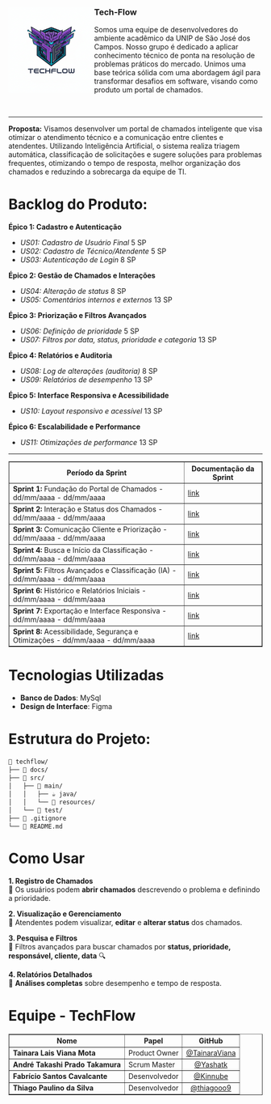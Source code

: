 <div>
  <img src="Base_TechFlow/img/techflow-logo.png" alt="Logo TechFlow" width="170" align="left"> 
  <h3>Tech-Flow</h3>
  <p>Somos uma equipe de desenvolvedores do ambiente acadêmico da UNIP de São José dos Campos. Nosso grupo é dedicado a aplicar conhecimento técnico de ponta na resolução de problemas práticos do mercado. Unimos uma base teórica sólida com uma abordagem ágil para transformar desafios em software, visando como produto um portal de chamados.</p>
  <br style="clear: both;" />
</div>

<hr>

<p><strong>Proposta:</strong> 
Visamos desenvolver um portal de chamados inteligente que visa otimizar o atendimento técnico e a comunicação entre clientes e atendentes. Utilizando Inteligência Artificial, o sistema realiza triagem automática, classificação de solicitações e sugere soluções para problemas frequentes, otimizando o tempo de resposta, melhor organização dos chamados e reduzindo a sobrecarga da equipe de TI.</p>

<h1>Backlog do Produto:</h1>
<p><strong>Épico 1: Cadastro e Autenticação</strong></p>
<ul>
  <li><em>US01: Cadastro de Usuário Final</em> 5 SP</li>
  <li><em>US02: Cadastro de Técnico/Atendente</em> 5 SP</li>
  <li><em>US03: Autenticação de Login</em> 8 SP</li>
</ul>
<p><strong>Épico 2: Gestão de Chamados e Interações</strong></p>
<ul>
  <li><em>US04: Alteração de status</em> 8 SP</li>
  <li><em>US05: Comentários internos e externos</em> 13 SP</li>
</ul>
<p><strong>Épico 3: Priorização e Filtros Avançados</strong></p>
<ul>
  <li><em>US06: Definição de prioridade</em> 5 SP</li>
  <li><em>US07: Filtros por data, status, prioridade e categoria</em> 13 SP</li>
</ul>
<p><strong>Épico 4: Relatórios e Auditoria</strong></p>
<ul>
  <li><em>US08: Log de alterações (auditoria)</em> 8 SP</li>
  <li><em>US09: Relatórios de desempenho</em> 13 SP</li>
</ul>
<p><strong>Épico 5: Interface Responsiva e Acessibilidade</strong></p>
<ul>
  <li><em>US10: Layout responsivo e acessível</em> 13 SP</li>
</ul>
<p><strong>Épico 6: Escalabilidade e Performance</strong></p>
<ul>
  <li><em>US11: Otimizações de performance</em> 13 SP</li>
</ul>

<hr>

<table border="1" cellpadding="5" cellspacing="0">
  <thead>
    <tr>
      <th>Período da Sprint</th>
      <th>Documentação da Sprint</th>
    </tr>
  </thead>
  <tbody>
    <tr>
      <td><strong>Sprint 1:</strong> Fundação do Portal de Chamados - dd/mm/aaaa - dd/mm/aaaa</td>
      <td><a href="[link]">link</a></td>
    </tr>
    <tr>
      <td><strong>Sprint 2:</strong> Interação e Status dos Chamados - dd/mm/aaaa - dd/mm/aaaa</td>
      <td><a href="[link]">link</a></td>
    </tr>
    <tr>
      <td><strong>Sprint 3:</strong> Comunicação Cliente e Priorização - dd/mm/aaaa - dd/mm/aaaa</td>
      <td><a href="[link]">link</a></td>
    </tr>
    <tr>
      <td><strong>Sprint 4:</strong> Busca e Início da Classificação - dd/mm/aaaa - dd/mm/aaaa</td>
      <td><a href="[link]">link</a></td>
    </tr>
    <tr>
      <td><strong>Sprint 5:</strong> Filtros Avançados e Classificação (IA) - dd/mm/aaaa - dd/mm/aaaa</td>
      <td><a href="[link]">link</a></td>
    </tr>
    <tr>
      <td><strong>Sprint 6:</strong> Histórico e Relatórios Iniciais - dd/mm/aaaa - dd/mm/aaaa</td>
      <td><a href="[link]">link</a></td>
    </tr>
    <tr>
      <td><strong>Sprint 7:</strong> Exportação e Interface Responsiva - dd/mm/aaaa - dd/mm/aaaa</td>
      <td><a href="[link]">link</a></td>
    </tr>
    <tr>
      <td><strong>Sprint 8:</strong> Acessibilidade, Segurança e Otimizações - dd/mm/aaaa - dd/mm/aaaa</td>
      <td><a href="[link]">link</a></td>
    </tr>
  </tbody>
</table>

<h1>Tecnologias Utilizadas</h1>
<ul>
  <li><strong>Banco de Dados</strong>: MySql</li>
  <li><strong>Design de Interface</strong>: Figma</li>
</ul>

<h1>Estrutura do Projeto:</h1>
<pre><code>📁 techflow/
├── 📁 docs/
├── 📁 src/
│   ├── 📁 main/
│   │   ├── ☕ java/
│   │   └── 📄 resources/
│   └── 📁 test/
├── 📜 .gitignore
└── 📄 README.md
</code></pre>

<h1>Como Usar</h1>
<p><strong>1. Registro de Chamados</strong><br>
🔹 Os usuários podem <strong>abrir chamados</strong> descrevendo o problema e definindo a prioridade.</p>
<p><strong>2. Visualização e Gerenciamento</strong><br>
🔹 Atendentes podem visualizar, <strong>editar</strong> e <strong>alterar status</strong> dos chamados.</p>
<p><strong>3. Pesquisa e Filtros</strong><br>
🔹 Filtros avançados para buscar chamados por <strong>status, prioridade, responsável, cliente, data</strong> 🔍</p>
<p><strong>4. Relatórios Detalhados</strong><br>
🔹 <strong>Análises completas</strong> sobre desempenho e tempo de resposta.</p>

<h1>Equipe - TechFlow</h1>
<table border="1" cellpadding="5" cellspacing="0">
  <thead>
    <tr>
      <th>Nome</th>
      <th>Papel</th>
      <th style="text-align: center;">GitHub</th>
    </tr>
  </thead>
  <tbody>
    <tr>
      <td><strong>Tainara Lais Viana Mota</strong></td>
      <td>Product Owner</td>
      <td style="text-align: center;"><a href="https://github.com/TainaraViana">@TainaraViana</a></td>
    </tr>
    <tr>
      <td><strong>André Takashi Prado Takamura</strong></td>
      <td>Scrum Master</td>
      <td style="text-align: center;"><a href="https://github.com/Yashatk">@Yashatk</a></td>
    </tr>
    <tr>
      <td><strong>Fabrício Santos Cavalcante</strong></td>
      <td>Desenvolvedor</td>
      <td style="text-align: center;"><a href="https://github.com/Kinnube">@Kinnube</a></td>
    </tr>
    <tr>
      <td><strong>Thiago Paulino da Silva</strong></td>
      <td>Desenvolvedor</td>
      <td style="text-align: center;"><a href="https://github.com/thiagooo9">@thiagooo9</a></td>
    </tr>
  </tbody>
</table>
